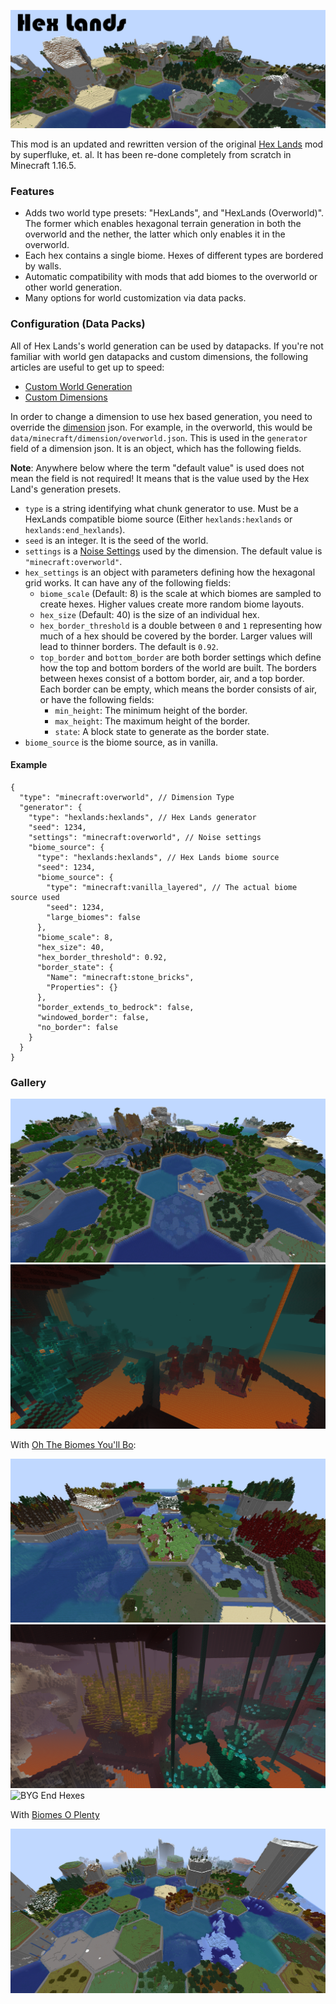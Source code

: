 ![Hex Lands](./img/splash.png)

This mod is an updated and rewritten version of the original [Hex Lands](https://www.curseforge.com/minecraft/mc-mods/hex-lands) mod by superfluke, et. al. It has been re-done completely from scratch in Minecraft 1.16.5.

### Features

- Adds two world type presets: "HexLands", and "HexLands (Overworld)". The former which enables hexagonal terrain generation in both the overworld and the nether, the latter which only enables it in the overworld.
- Each hex contains a single biome. Hexes of different types are bordered by walls.
- Automatic compatibility with mods that add biomes to the overworld or other world generation.
- Many options for world customization via data packs.

### Configuration (Data Packs)

All of Hex Lands's world generation can be used by datapacks. If you're not familiar with world gen datapacks and custom dimensions, the following articles are useful to get up to speed:

- [Custom World Generation](https://minecraft.fandom.com/wiki/Custom_world_generation)
- [Custom Dimensions](https://minecraft.fandom.com/wiki/Custom_dimension)

In order to change a dimension to use hex based generation, you need to override the [dimension](https://minecraft.fandom.com/wiki/Custom_dimension#Dimension_syntax) json. For example, in the overworld, this would be `data/minecraft/dimension/overworld.json`. This is used in the `generator` field of a dimension json. It is an object, which has the following fields.

**Note**: Anywhere below where the term "default value" is used does not mean the field is not required! It means that is the value used by the Hex Land's generation presets.

- `type` is a string identifying what chunk generator to use. Must be a HexLands compatible biome source (Either `hexlands:hexlands` or `hexlands:end_hexlands`).
- `seed` is an integer. It is the seed of the world.
- `settings` is a [Noise Settings](https://minecraft.fandom.com/wiki/Custom_world_generation#Noise_settings) used by the dimension. The default value is `"minecraft:overworld"`.
- `hex_settings` is an object with parameters defining how the hexagonal grid works. It can have any of the following fields:
    - `biome_scale` (Default: 8) is the scale at which biomes are sampled to create hexes. Higher values create more random biome layouts.
    - `hex_size` (Default: 40) is the size of an individual hex.
    - `hex_border_threshold` is a double between `0` and `1` representing how much of a hex should be covered by the border. Larger values will lead to thinner borders. The default is `0.92`.
    - `top_border` and `bottom_border` are both border settings which define how the top and bottom borders of the world are built. The borders between hexes consist of a bottom border, air, and a top border. Each border can be empty, which means the border consists of air, or have the following fields:
        - `min_height`: The minimum height of the border.
        - `max_height`: The maximum height of the border.
        - `state`: A block state to generate as the border state.
- `biome_source` is the biome source, as in vanilla.

#### Example

```json5
{
  "type": "minecraft:overworld", // Dimension Type
  "generator": {
    "type": "hexlands:hexlands", // Hex Lands generator
    "seed": 1234,
    "settings": "minecraft:overworld", // Noise settings
    "biome_source": {
      "type": "hexlands:hexlands", // Hex Lands biome source
      "seed": 1234,
      "biome_source": {
        "type": "minecraft:vanilla_layered", // The actual biome source used
        "seed": 1234,
        "large_biomes": false
      },
      "biome_scale": 8,
      "hex_size": 40,
      "hex_border_threshold": 0.92,
      "border_state": {
        "Name": "minecraft:stone_bricks",
        "Properties": {}
      },
      "border_extends_to_bedrock": false,
      "windowed_border": false,
      "no_border": false
    }
  }
}
```

### Gallery

![Overworld Hexes](./img/hex_overworld.png)
![Nether Hexes](./img/hex_nether.png)

With [Oh The Biomes You'll Bo](https://www.curseforge.com/minecraft/mc-mods/oh-the-biomes-youll-go):

![BYG Overworld Hexes](./img/hex_overworld_byg.png)
![BYG Nether Hexes](./img/hex_nether_byg.png)
![BYG End Hexes](./img/hex_end_byg.png)

With [Biomes O Plenty](https://www.curseforge.com/minecraft/mc-mods/biomes-o-plenty)

![Biomes O Plenty Overworld Hexes](./img/hex_overworld_bop.png)


